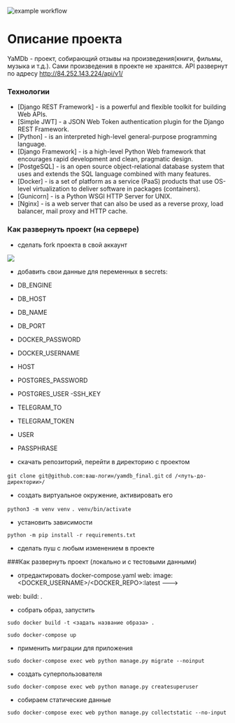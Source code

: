 ![example workflow](https://github.com/valerycode/yamdb_final/actions/workflows/yamdb_workflow.yaml/badge.svg)
# Описание проекта
YaMDb - проект, собирающий отзывы на произведения(книги, фильмы, музыка и т.д.). 
Сами произведения в проекте не хранятся.
API развернут по адресу http://84.252.143.224/api/v1/
### Технологии
- [Django REST Framework] - is a powerful and flexible toolkit for building Web APIs.
- [Simple JWT] - a JSON Web Token authentication plugin for the Django REST Framework.
- [Python] - is an interpreted high-level general-purpose programming language.
- [Django Framework] - is a high-level Python Web framework that encourages rapid development and clean, pragmatic design.
- [PostgeSQL] - is an open source object-relational database system that uses and extends the SQL language combined with many features.
- [Docker] - is a set of platform as a service (PaaS) products that use OS-level virtualization to deliver software in packages (containers).
- [Gunicorn] - is a Python WSGI HTTP Server for UNIX.
- [Nginx] - is a web server that can also be used as a reverse proxy, load balancer, mail proxy and HTTP cache.
### Как развернуть проект (на сервере)
 - сделать fork проекта в свой аккаунт

[![](https://img.shields.io/badge/my%20project-fork!-informational?style=for-the-badge&logo=appveyor)](https://github.com/valerycode/yamdb_final/fork)
- добавить свои данные для переменных в secrets:
- DB_ENGINE
- DB_HOST
- DB_NAME
- DB_PORT
- DOCKER_PASSWORD
- DOCKER_USERNAME
- HOST
- POSTGRES_PASSWORD
- POSTGRES_USER
-SSH_KEY
- TELEGRAM_TO
- TELEGRAM_TOKEN
- USER
- PASSPHRASE
  
- скачать репозиторий, перейти в директорию с проектом

```git clone git@github.com:ваш-логин/yamdb_final.git```
```cd /<путь-до-директории>/```

- создать виртуальное окружение, активировать его

```python3 -m venv venv```
```. venv/bin/activate```

- установить зависимости

```python -m pip install -r requirements.txt```

- сделать пуш с любым изменением в проекте
  
###Как развернуть проект (локально и с тестовыми данными)
- отредактировать docker-compose.yaml
web:
  image: <DOCKER_USERNAME>/<DOCKER_REPO>:latest
--->

web:
  build: .
- собрать образ, запустить

```sudo docker build -t <задать название образа> .```

```sudo docker-compose up```

- применить миграции для приложения

```sudo docker-compose exec web python manage.py migrate --noinput```

- создать суперпользователя

```sudo docker-compose exec web python manage.py createsuperuser```

- собираем статические данные

```sudo docker-compose exec web python manage.py collectstatic --no-input```
